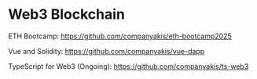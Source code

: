 # Web3 Blockchain

ETH Bootcamp:
https://github.com/companyakis/eth-bootcamp2025

Vue and Solidity:
https://github.com/companyakis/vue-dapp

TypeScript for Web3 (Ongoing):
https://github.com/companyakis/ts-web3









